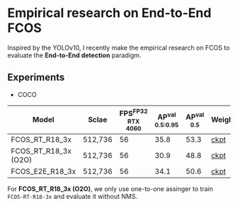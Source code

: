 # Empirical research on End-to-End FCOS
Inspired by the YOLOv10, I recently make the empirical research on FCOS to evaluate the **End-to-End detection** paradigm.

## Experiments

- COCO

| Model                | Sclae      | FPS<sup>FP32<br>RTX 4060 | AP<sup>val<br>0.5:0.95 | AP<sup>val<br>0.5 | Weight | Logs |
|----------------------|------------|--------------------------|------------------------|-------------------|--------|------|
| FCOS_RT_R18_3x       |  512,736   |           56             |          35.8          |        53.3       | [ckpt]() | [log]() |
| FCOS_RT_R18_3x (O2O) |  512,736   |           56             |          30.9          |        48.8       | [ckpt]() | [log]() |
| FCOS_E2E_R18_3x      |  512,736   |           56             |          34.1          |        50.6       | [ckpt]() | [log]() |

For **FCOS_RT_R18_3x (O2O)**, we only use one-to-one assinger to train `FCOS-RT-R18-3x` and evaluate it without NMS.
